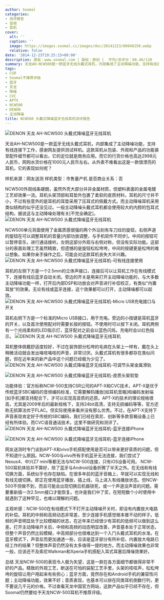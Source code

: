```yaml
---
author: Soomal
categories:
- 测评报告
- 音频
- 耳机
cover:
  alt: ''
  caption: ''
  image: https://images.soomal.cc/images/doc/20141223/00048150.webp
  relative: false
date: '2014-12-23T19:25:15+08:00'
description: 源自：www.soomal.com | 版权：原创 |  平均/总评分：08.46/110
summary: 天龙AH-NCW500是一款蓝牙无线头戴式耳机，内部集成了主动降噪功能，支持有线连接下工作，感谢网友提供测试样机。这款耳机从包装、外观和产品的功能甚至配件细节都可以看出，它的定位就是商务应用。
tags:
- CSR
- Soomal不推荐评级
- 蓝牙
- 天龙
- 降噪
- CVC
- APTX
- NCW500
- DENON
- 主动降噪
title: NCW500 头戴式降噪蓝牙无线耳机测评报告
---
```


![DENON 天龙 AH-NCW500 头戴式降噪蓝牙无线耳机](https://images.soomal.cc/images/doc/20141216/00048031.webp)



天龙AH-NCW500是一款蓝牙无线头戴式耳机，内部集成了主动降噪功能，支持有线连接下工作，感谢网友提供测试样机。这款耳机从包装、外观和产品的功能甚至配件细节都可以看出，它的定位就是商务应用。而它的行货价格也高达2998元人民币，网购水货价格在1000元人民币左右。从外表不难看出这是一款很漂亮的耳机，它的表现如何呢？


 样机来源：网友送测
样机类型：市售量产机
是否商业关系：否 

NCW500外观线条硬朗，虽然外壳大部分并非金属材质，但塑料表面的金属电镀工艺却效果一流。耳机头架顶部和耳垫外包裹了柔软的皮质材料，耳机的尺寸并不小，不过有些意外的是耳机的耳垫采用了压耳式的佩戴方式。而主动降噪耳机采用类似结构的似乎还没见过。一般主动降噪头戴式耳机都会使用较大的内腔的包耳式结构，据说这与主动降噪处理有关[不完全确定]。
![DENON 天龙 AH-NCW500 头戴式降噪蓝牙无线耳机](https://images.soomal.cc/images/doc/20141216/00048039.webp)




NCW500单元背面使用了金属质感很强的两个外沿刻有车刀纹的旋钮，右侧声道的旋钮在可以调整耳机的音量[内部功放调整，与手机软件不同步]。中间的按钮可以暂停音乐，进行通话接听。左侧这部分外观与右侧对称，但没有实际功能。这部分的表面处理工艺虽然精致，但遗憾的是旋钮松松垮垮，中间的按键更是松垮的难以想象。如果你亲手操作之后，可能会对这款耳机丧失大半兴趣。
![DENON 天龙 AH-NCW500 头戴式降噪蓝牙无线耳机-可有线连接使用](https://images.soomal.cc/images/doc/20141216/00048035.webp)




耳机的左侧下方是一个2.5mm的立体声接口，连接后可以让耳机工作在有线模式下，连接有线后蓝牙自动关闭。旁边的开关是用来打开主动降噪功能的，与大多数主动降噪功能一样，打开后内部DSP和功放会对声音进行补偿校正，有类似“内置耳放”的效果。无论有线或蓝牙连接，这个效果都可以打开，主动降噪都可以起效。
![DENON 天龙 AH-NCW500 头戴式降噪蓝牙无线耳机-Micro USB充电接口与开关](https://images.soomal.cc/images/doc/20141216/00048034.webp)




耳机右侧下方是一个标准的Micro USB接口，用于充电。旁边的小按键是耳机蓝牙的开关，以及首次使用配对时需要长按的按钮。不使用时可以按下关闭。耳机两侧有一个光线柔和的LED指示灯，蓝牙配对之前会以蓝色闪烁。充电时会以红色指示。
![DENON 天龙 AH-NCW500 头戴式降噪蓝牙无线耳机](https://images.soomal.cc/images/doc/20141216/00048032.webp)




耳机整体佩戴舒适度较好，不过在装饰部分松垮的毛病在头架上一样有，戴在头上稍微活动就会发出咯吱咯吱的声音，非常讨厌。头戴式耳机有很多都存在类似问题，但在近年来的新产品中这个问题已经极为少见了。
![DENON 天龙 AH-NCW500 头戴式降噪蓝牙无线耳机-可调节头架金属滑轨](https://images.soomal.cc/images/doc/20141216/00048036_01.webp)




![DENON 天龙 AH-NCW500 头戴式降噪蓝牙无线耳机-皮质头架软垫](https://images.soomal.cc/images/doc/20141216/00048037_01.webp)




功能体验：官方标称NCW-500支持CSR公司的APT-X和CVC技术，APT-X是优于传统蓝牙SBC编码的音频编码标准，它需要解码播放[如耳机音箱]和编码发射端[如手机]都支持配合下，才可以实现高音质的还原。APT-X的技术的理论规格很高，尤其是2009年后的最新规格下，支持24bit高清，支持无损编码等等，官方还称无损算法优于FLAC。但实际使用来看并没有那么优秀。不过，在APT-X支持下声音表现肯定好于传统的SBC编码，我们已经在索尼、创新等多款音箱设备上已经有所体验。而CVC语音通话技术，这里不做研究和测评了。
![DENON 天龙 AH-NCW500 头戴式降噪蓝牙无线耳机-蓝牙连接iPhone](https://images.soomal.cc/images/doc/20141223/00048151_01.webp)




![DENON 天龙 AH-NCW500 头戴式降噪蓝牙无线耳机-蓝牙连接iPhone](https://images.soomal.cc/images/doc/20141223/00048152_01.webp)




网友送测时专门谈到APT-X和vivo手机搭配使用是否可以带来更好音质的问题，但不知道什么原因。NCW-500与vivo所有手机蓝牙无法连接，我们尝试了Nexus4、中兴Z7 mini等都无法与NCW-500连接，只有iOS设备可用。
NCW-500耳机体验并不算好，除了蓝牙与Android设备折腾了半天之外。在无线和有线切换方面，系统似乎也存在缺陷。在很多年前的蓝牙音箱上，早就可以实现无线和有线无缝切换。即正在使用蓝牙播放，插上线，马上进入有线播放状态。但NCW-500不但做不到，而且可能会出现切换后机器锁死，或一个声道没声音的问题。需要重新插一次2.5mm接口才能恢复。也许是我们中了奖，在短短数个小时使用中就遇到了这种罕见，也难以理解的问题。

主观听感：NCW-500在有线模式下不打开主动降噪开关时，即没有内置放大电路的补偿。耳机的中频和高频动态非常差，至少连接手机感觉根本推不动的样子。低频的声音明显处于比较模糊的状态，在近年来已经很少有耳机的低频可以做到这么差。打开主动降噪开关后，中频和高频的动态明显改善，声音基本处于正常状态，但整个声音仍然比较模糊，中高频部分也很难达到一个入门头戴式耳机的水准。在蓝牙模式下，声音反而更加通透一些，应该是蓝牙部分有所补偿，内置放大电路已经工作的结果？但整体声音仍然没有太多值得一提的地方。而主动降噪效果也非常一般，应该还不及索尼Walkman和Xperia手机搭配入耳式耳塞后降噪效果好。

总结
天龙NCW-500的表现令人极为失望，这是一款在各方面细节都做得非常不好的产品。精致的外观工艺，断送在可怕的装配工艺手里，头架的吱吱声，松松垮垮的旋钮让用户用起来有些担心；蓝牙方面，竟然存在和Android手机的兼容性问题；主动降噪功能，效果不好；音质表现，也基本可以排在同类耳机倒数行列，更不要说几千元的价格。不过查看天龙中国官方网站，这款产品似乎已经不存在，但Soomal仍然要给予天龙NCW-500耳机不推荐评级。